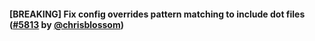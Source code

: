 #### [BREAKING] Fix config overrides pattern matching to include dot files ([#5813](https://github.com/prettier/prettier/pull/5813) by [@chrisblossom](https://github.com/chrisblossom))

